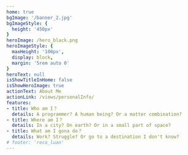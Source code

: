 ```yaml
---
home: true
bgImage: '/banner_2.jpg'
bgImageStyle: {
  height: '450px'
}
heroImage: /hero_black.png
heroImageStyle: {
  maxHeight: '100px',
  display: block,
  margin: '5rem auto 0'
}
heroText: null
isShowTitleInHome: false
isShowHeroImage: true
actionText: About Me
actionLink: /views/personalInfo/
features:
- title: Who am I？
  details: A programmer? A human being? Or a matter combination?
- title: Where am I？
  details: In a city? On earth? Or in a small part of space?
- title: What am I gona do？
  details: Work? Struggle? Or go to a destination I don't know?
# footer: 'reco_luan'
---
```

